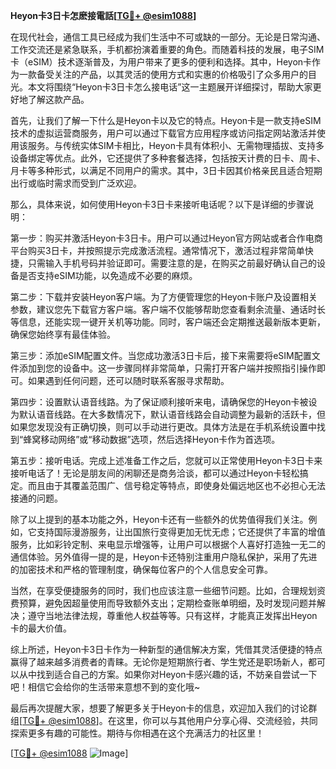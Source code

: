 **Heyon卡3日卡怎麽接電話[[TG💪+ @esim1088](https://t.me/s/esim1088)]**

在现代社会，通信工具已经成为我们生活中不可或缺的一部分。无论是日常沟通、工作交流还是紧急联系，手机都扮演着重要的角色。而随着科技的发展，电子SIM卡（eSIM）技术逐渐普及，为用户带来了更多的便利和选择。其中，Heyon卡作为一款备受关注的产品，以其灵活的使用方式和实惠的价格吸引了众多用户的目光。本文将围绕“Heyon卡3日卡怎么接电话”这一主题展开详细探讨，帮助大家更好地了解这款产品。

首先，让我们了解一下什么是Heyon卡以及它的特点。Heyon卡是一款支持eSIM技术的虚拟运营商服务，用户可以通过下载官方应用程序或访问指定网站激活并使用该服务。与传统实体SIM卡相比，Heyon卡具有体积小、无需物理插拔、支持多设备绑定等优点。此外，它还提供了多种套餐选择，包括按天计费的日卡、周卡、月卡等多种形式，以满足不同用户的需求。其中，3日卡因其价格亲民且适合短期出行或临时需求而受到广泛欢迎。

那么，具体来说，如何使用Heyon卡3日卡来接听电话呢？以下是详细的步骤说明：

第一步：购买并激活Heyon卡3日卡。用户可以通过Heyon官方网站或者合作电商平台购买3日卡，并按照提示完成激活流程。通常情况下，激活过程非常简单快捷，只需输入手机号码并验证即可。需要注意的是，在购买之前最好确认自己的设备是否支持eSIM功能，以免造成不必要的麻烦。

第二步：下载并安装Heyon客户端。为了方便管理您的Heyon卡账户及设置相关参数，建议您先下载官方客户端。客户端不仅能够帮助您查看剩余流量、通话时长等信息，还能实现一键开关机等功能。同时，客户端还会定期推送最新版本更新，确保您始终享有最佳体验。

第三步：添加eSIM配置文件。当您成功激活3日卡后，接下来需要将eSIM配置文件添加到您的设备中。这一步骤同样非常简单，只需打开客户端并按照指引操作即可。如果遇到任何问题，还可以随时联系客服寻求帮助。

第四步：设置默认语音线路。为了保证顺利接听来电，请确保您的Heyon卡被设为默认语音线路。在大多数情况下，默认语音线路会自动调整为最新的活跃卡，但如果您发现没有正确切换，则可以手动进行更改。具体方法是在手机系统设置中找到“蜂窝移动网络”或“移动数据”选项，然后选择Heyon卡作为首选项。

第五步：接听电话。完成上述准备工作之后，您就可以正常使用Heyon卡3日卡来接听电话了！无论是朋友间的闲聊还是商务洽谈，都可以通过Heyon卡轻松搞定。而且由于其覆盖范围广、信号稳定等特点，即使身处偏远地区也不必担心无法接通的问题。

除了以上提到的基本功能之外，Heyon卡还有一些额外的优势值得我们关注。例如，它支持国际漫游服务，让出国旅行变得更加无忧无虑；它还提供了丰富的增值服务，比如彩铃定制、来电显示增强等，让用户可以根据个人喜好打造独一无二的通信体验。另外值得一提的是，Heyon卡还特别注重用户隐私保护，采用了先进的加密技术和严格的管理制度，确保每位客户的个人信息安全可靠。

当然，在享受便捷服务的同时，我们也应该注意一些细节问题。比如，合理规划资费预算，避免因超量使用而导致额外支出；定期检查账单明细，及时发现问题并解决；遵守当地法律法规，尊重他人权益等等。只有这样，才能真正发挥出Heyon卡的最大价值。

综上所述，Heyon卡3日卡作为一种新型的通信解决方案，凭借其灵活便捷的特点赢得了越来越多消费者的青睐。无论你是短期旅行者、学生党还是职场新人，都可以从中找到适合自己的方案。如果你对Heyon卡感兴趣的话，不妨亲自尝试一下吧！相信它会给你的生活带来意想不到的变化哦~

最后再次提醒大家，想要了解更多关于Heyon卡的信息，欢迎加入我们的讨论群组[[TG💪+ @esim1088](https://t.me/s/esim1088)]。在这里，你可以与其他用户分享心得、交流经验，共同探索更多有趣的可能性。期待与你相遇在这个充满活力的社区里！

[[TG💪+ @esim1088](https://t.me/s/esim1088) ![Image](https://i.postimg.cc/4NQfJmqS/Snipaste-2025-05-13-00-14-12.png)]